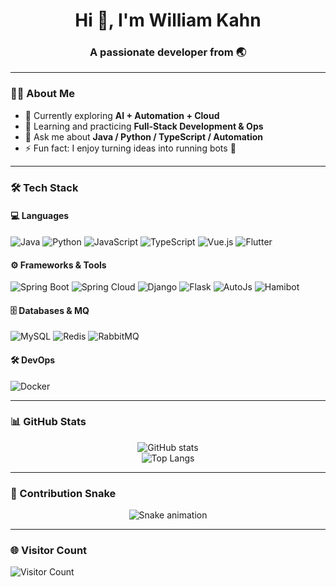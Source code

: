 <!-- 个人主页 README for William Kahn -->

<h1 align="center">Hi 👋, I'm William Kahn</h1>
<h3 align="center">A passionate developer from 🌏</h3>

---

### 👨‍💻 About Me
- 🔭 Currently exploring **AI + Automation + Cloud**
- 🌱 Learning and practicing **Full-Stack Development & Ops**
- 💬 Ask me about **Java / Python / TypeScript / Automation**
- ⚡ Fun fact: I enjoy turning ideas into running bots 🤖

---

### 🛠 Tech Stack

#### 💻 Languages
![Java](https://img.shields.io/badge/Java-ED8B00?style=for-the-badge&logo=openjdk&logoColor=white)
![Python](https://img.shields.io/badge/Python-3776AB?style=for-the-badge&logo=python&logoColor=white)
![JavaScript](https://img.shields.io/badge/JavaScript-323330?style=for-the-badge&logo=javascript&logoColor=F7DF1E)
![TypeScript](https://img.shields.io/badge/TypeScript-007ACC?style=for-the-badge&logo=typescript&logoColor=white)
![Vue.js](https://img.shields.io/badge/Vue.js-35495E?style=for-the-badge&logo=vuedotjs&logoColor=4FC08D)
![Flutter](https://img.shields.io/badge/Flutter-02569B?style=for-the-badge&logo=flutter&logoColor=white)

#### ⚙️ Frameworks & Tools
![Spring Boot](https://img.shields.io/badge/SpringBoot-6DB33F?style=for-the-badge&logo=springboot&logoColor=white)
![Spring Cloud](https://img.shields.io/badge/SpringCloud-6DB33F?style=for-the-badge&logo=spring&logoColor=white)
![Django](https://img.shields.io/badge/Django-092E20?style=for-the-badge&logo=django&logoColor=white)
![Flask](https://img.shields.io/badge/Flask-000000?style=for-the-badge&logo=flask&logoColor=white)
![AutoJs](https://img.shields.io/badge/AutoJs-A020F0?style=for-the-badge&logo=android&logoColor=white)
![Hamibot](https://img.shields.io/badge/Hamibot-FF6600?style=for-the-badge&logo=android&logoColor=white)

#### 🗄️ Databases & MQ
![MySQL](https://img.shields.io/badge/MySQL-005C84?style=for-the-badge&logo=mysql&logoColor=white)
![Redis](https://img.shields.io/badge/Redis-DC382D?style=for-the-badge&logo=redis&logoColor=white)
![RabbitMQ](https://img.shields.io/badge/RabbitMQ-FF6600?style=for-the-badge&logo=rabbitmq&logoColor=white)

#### 🛠 DevOps
![Docker](https://img.shields.io/badge/Docker-2496ED?style=for-the-badge&logo=docker&logoColor=white)

---

### 📊 GitHub Stats
<div align="center">

![GitHub stats](https://github-readme-stats.vercel.app/api?username=WilliamKahn&show_icons=true&theme=tokyonight&count_private=true)  
![Top Langs](https://github-readme-stats.vercel.app/api/top-langs/?username=WilliamKahn&layout=compact&theme=tokyonight)

</div>

---

### 🐍 Contribution Snake
<div align="center">
  
![Snake animation](https://raw.githubusercontent.com/WilliamKahn/WilliamKahn/output/github-contribution-grid-snake.svg)

</div>

---

### 🌐 Visitor Count
![Visitor Count](https://komarev.com/ghpvc/?username=WilliamKahn&style=for-the-badge)
